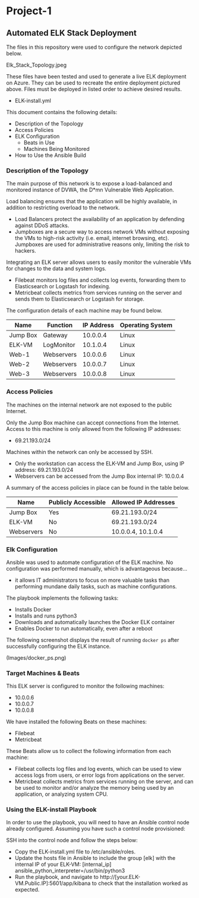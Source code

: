 # Project-1

## Automated ELK Stack Deployment

The files in this repository were used to configure the network depicted below.

Elk_Stack_Topology.jpeg

These files have been tested and used to generate a live ELK deployment on Azure. They can be used to recreate the entire deployment pictured above. Files must be deployed in listed order to achieve desired results. 

  - ELK-install.yml

This document contains the following details:
- Description of the Topology
- Access Policies
- ELK Configuration
  - Beats in Use
  - Machines Being Monitored
- How to Use the Ansible Build


### Description of the Topology

The main purpose of this network is to expose a load-balanced and monitored instance of DVWA, the D*mn Vulnerable Web Application.

Load balancing ensures that the application will be highly available, in addition to restricting overload to the network.
- Load Balancers protect the availability of an application by defending against DDoS attacks.
- Jumpboxes are a secure way to access network VMs without exposing the VMs to high-risk activity (i.e. email, internet browsing, etc). Jumpboxes are used for administrative reasons only, limiting the risk to hackers. 

Integrating an ELK server allows users to easily monitor the vulnerable VMs for changes to the data and system logs.
- Filebeat monitors log files and collects log events, forwarding them to Elasticsearch or Logstash for indexing. 
- Metricbeat collects metrics from services running on the server and sends them to Elasticsearch or Logstash for storage.

The configuration details of each machine may be found below.

| Name     | Function | IP Address | Operating System |
|----------|----------|------------|------------------|
| Jump Box | Gateway  | 10.0.0.4   | Linux            |
| ELK-VM   |LogMonitor| 10.1.0.4   | Linux            |
| Web-1    |Webservers| 10.0.0.6   | Linux            |
| Web-2    |Webservers| 10.0.0.7   | Linux            |
| Web-3    |Webservers| 10.0.0.8   | Linux            |

### Access Policies

The machines on the internal network are not exposed to the public Internet. 

Only the Jump Box machine can accept connections from the Internet. Access to this machine is only allowed from the following IP addresses:
- 69.21.193.0/24

Machines within the network can only be accessed by SSH.
- Only the workstation can access the ELK-VM and Jump Box, using IP address: 69.21.193.0/24
- Webservers can be accessed from the Jump Box internal IP: 10.0.0.4

A summary of the access policies in place can be found in the table below.

| Name     | Publicly Accessible | Allowed IP Addresses |
|----------|---------------------|----------------------|
| Jump Box | Yes                 | 69.21.193.0/24       |
|  ELK-VM  | No                  | 69.21.193.0/24       |
|Webservers| No                  | 10.0.0.4, 10.1.0.4   |

### Elk Configuration

Ansible was used to automate configuration of the ELK machine. No configuration was performed manually, which is advantageous because...
- it allows IT administrators to focus on more valuable tasks than performing mundane daily tasks, such as machine configurations. 

The playbook implements the following tasks:
- Installs Docker 
- Installs and runs python3
- Downloads and automatically launches the Docker ELK container
- Enables Docker to run automatically, even after a reboot

The following screenshot displays the result of running `docker ps` after successfully configuring the ELK instance.

(Images/docker_ps.png)

### Target Machines & Beats
This ELK server is configured to monitor the following machines:
- 10.0.0.6
- 10.0.0.7
- 10.0.0.8

We have installed the following Beats on these machines:
- Filebeat
- Metricbeat

These Beats allow us to collect the following information from each machine:
- Filebeat collects log files and log events, which can be used to view access logs from users, or error logs from applications on the server.
- Metricbeat collects metrics from services running on the server, and can be used to monitor and/or analyze the memory being used by an application, or analyzing system CPU. 

### Using the ELK-install Playbook
In order to use the playbook, you will need to have an Ansible control node already configured. Assuming you have such a control node provisioned: 

SSH into the control node and follow the steps below:
- Copy the ELK-install.yml file to /etc/ansible/roles.
- Update the hosts file in Ansible to include the group [elk] with the internal IP of your ELK-VM: [internal_ip] ansible_python_interpreter=/usr/bin/python3
- Run the playbook, and navigate to http://[your.ELK-VM.Public.IP]:5601/app/kibana to check that the installation worked as expected.
